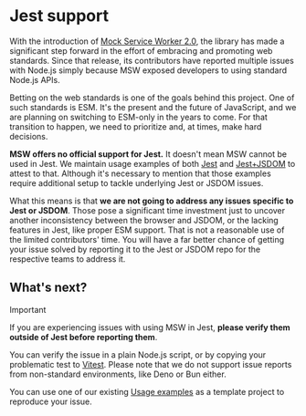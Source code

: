 # Jest support

With the introduction of [Mock Service Worker 2.0](https://mswjs.io/blog/introducing-msw-2.0), the library has made a significant step forward in the effort of embracing and promoting web standards. Since that release, its contributors have reported multiple issues with Node.js simply because MSW exposed developers to using standard Node.js APIs.

Betting on the web standards is one of the goals behind this project. One of such standards is ESM. It's the present and the future of JavaScript, and we are planning on switching to ESM-only in the years to come. For that transition to happen, we need to prioritize and, at times, make hard decisions.

**MSW offers no official support for Jest.** It doesn't mean MSW cannot be used in Jest. We maintain usage examples of both [Jest](https://github.com/mswjs/examples/tree/main/examples/with-jest) and [Jest+JSDOM](https://github.com/mswjs/examples/tree/main/examples/with-jest-jsdom) to attest to that. Although it's necessary to mention that those examples require additional setup to tackle underlying Jest or JSDOM issues.

What this means is that **we are not going to address any issues specific to Jest or JSDOM**. Those pose a significant time investment just to uncover another inconsistency between the browser and JSDOM, or the lacking features in Jest, like proper ESM support. That is not a reasonable use of the limited contributors' time. You will have a far better chance of getting your issue solved by reporting it to the Jest or JSDOM repo for the respective teams to address it.

## What's next?

> [!IMPORTANT]
> If you are experiencing issues with using MSW in Jest, **please verify them outside of Jest before reporting them**.

You can verify the issue in a plain Node.js script, or by copying your problematic test to [Vitest](https://vitest.dev/). Please note that we do not support issue reports from non-standard environments, like Deno or Bun either.

You can use one of our existing [Usage examples](https://github.com/mswjs/examples) as a template project to reproduce your issue.
